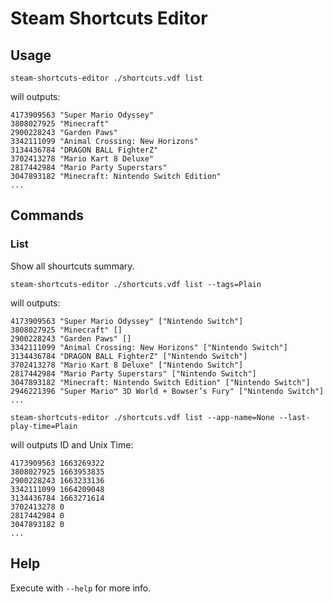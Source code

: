 # Steam Shortcuts Editor
## Usage
```
steam-shortcuts-editor ./shortcuts.vdf list
```
will outputs:
```
4173909563 "Super Mario Odyssey"
3808027925 "Minecraft"
2900228243 "Garden Paws"
3342111099 "Animal Crossing: New Horizons"
3134436784 "DRAGON BALL FighterZ"
3702413278 "Mario Kart 8 Deluxe"
2817442984 "Mario Party Superstars"
3047893182 "Minecraft: Nintendo Switch Edition"
...
```
## Commands
### List
Show all shourtcuts summary.
```
steam-shortcuts-editor ./shortcuts.vdf list --tags=Plain
```
will outputs:
```
4173909563 "Super Mario Odyssey" ["Nintendo Switch"]
3808027925 "Minecraft" []
2900228243 "Garden Paws" []
3342111099 "Animal Crossing: New Horizons" ["Nintendo Switch"]
3134436784 "DRAGON BALL FighterZ" ["Nintendo Switch"]
3702413278 "Mario Kart 8 Deluxe" ["Nintendo Switch"]
2817442984 "Mario Party Superstars" ["Nintendo Switch"]
3047893182 "Minecraft: Nintendo Switch Edition" ["Nintendo Switch"]
2946221396 "Super Mario™ 3D World + Bowser’s Fury" ["Nintendo Switch"]
...
```
```
steam-shortcuts-editor ./shortcuts.vdf list --app-name=None --last-play-time=Plain
```
will outputs ID and Unix Time:
```
4173909563 1663269322
3808027925 1663953835
2900228243 1663233136
3342111099 1664209048
3134436784 1663271614
3702413278 0
2817442984 0
3047893182 0
...
```
## Help
Execute with `--help` for more info.